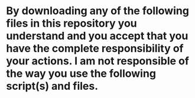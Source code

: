 # By downloading any of the following files in this repository you understand and you accept that you have the complete responsibility of your actions. I am not responsible of the way you use the following script(s) and files.
